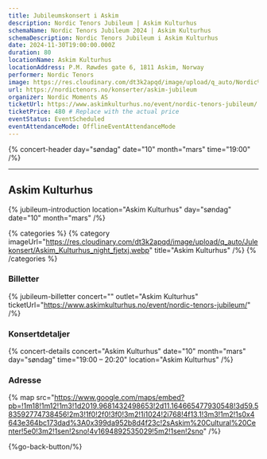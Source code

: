 ```yaml
---
title: Jubileumskonsert i Askim
description: Nordic Tenors Jubileum | Askim Kulturhus
schemaName: Nordic Tenors Jubileum 2024 | Askim Kulturhus
schemaDescription: Nordic Tenors Jubileum i Askim Kulturhus
date: 2024-11-30T19:00:00.000Z
duration: 80
locationName: Askim Kulturhus
locationAddress: P.M. Røwdes gate 6, 1811 Askim, Norway
performer: Nordic Tenors
image: https://res.cloudinary.com/dt3k2apqd/image/upload/q_auto/Nordic%20Tenors/OG%20images/Jubileum/Askim_Kulturhus_zz0iwd.webp
url: https://nordictenors.no/konserter/askim-jubileum
organizer: Nordic Moments AS
ticketUrl: https://www.askimkulturhus.no/event/nordic-tenors-jubileum/
ticketPrice: 480 # Replace with the actual price
eventStatus: EventScheduled
eventAttendanceMode: OfflineEventAttendanceMode
---
```


{% concert-header day="søndag" date="10" month="mars" time="19:00" /%}

---

## Askim Kulturhus

{% jubileum-introduction location="Askim Kulturhus" day="søndag" date="10" month="mars" /%}

{% categories %}
{% category imageUrl="https://res.cloudinary.com/dt3k2apqd/image/upload/q_auto/Julekonsert/Askim_Kulturhus_night_fjetxj.webp" title="Askim Kulturhus" /%}
{% /categories %}

### Billetter

{% jubileum-billetter concert="" outlet="Askim Kulturhus" ticketUrl="https://www.askimkulturhus.no/event/nordic-tenors-jubileum/" /%}

### Konsertdetaljer

{% concert-details concert="Askim Kulturhus" date="10" month="mars" day="søndag" time="19:00 – 20:20" location="Askim Kulturhus" /%}

### Adresse

{% map src="https://www.google.com/maps/embed?pb=!1m18!1m12!1m3!1d2019.9681432498653!2d11.164665477930548!3d59.583592774738456!2m3!1f0!2f0!3f0!3m2!1i1024!2i768!4f13.1!3m3!1m2!1s0x4643e364bc173dad%3A0x399da952b8d4f23c!2sAskim%20Cultural%20Center!5e0!3m2!1sen!2sno!4v1694892535029!5m2!1sen!2sno" /%}

{%go-back-button/%}
